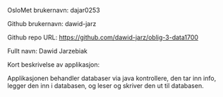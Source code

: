 OsloMet brukernavn: dajar0253

Github brukernavn: dawid-jarz

Github repo URL: https://github.com/dawid-jarz/oblig-3-data1700

Fullt navn: Dawid Jarzebiak

Kort beskrivelse av applikasjon:


Applikasjonen behandler databaser via java kontrollere, den tar inn info, legger den inn i databasen, og leser og skriver den ut til databasen.

